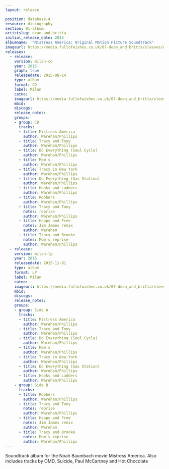 ```yaml
---
layout: release

position: database-4
resource: discography
section: 01-album
artistslug: dean-and-britta
initial_release_date: 2015
albumname:  "Mistress America: Original Motion Picture Soundtrack"
imageurl: https://media.fullofwishes.co.uk/07-dean_and_britta/sleeves/dean-and-britta-mistress-america.jpg
releases:
  - release:
    version: milan-cd
    year: 2015
    graph: true
    releasedate: 2015-08-14
    type: album
    format: CD
    label: Milan
    catno:
    imageurl: https://media.fullofwishes.co.uk/07-dean_and_britta/sleeves/dean-and-britta-mistress-america.jpg
    mbid:
    discogs:
    release_notes:
    groups:
    - group: CD
      tracks:
      - title: Mistress America
        author: Wareham/Phillips
      - title: Tracy and Tony
        author: Wareham/Phillips
      - title: Do Everything (Soul Cycle)
        author: Wareham/Phillips
      - title: Mom's
        author: Wareham/Phillips
      - title: Tracy in New York
        author: Wareham/Phillips
      - title: Do Everything (Gas Station)
        author: Wareham/Phillips
      - title: Hooks and Ladders
        author: Wareham/Phillips
      - title: Robbers
        author: Wareham/Phillips
      - title: Tracy and Tony
        notes: reprise
        author: Wareham/Phillips
      - title: Happy and Free
        notes: Jim James remix
        author: Wareham
      - title: Tracy and Brooke
        notes: Mom's reprise
        author: Wareham/Phillips
  - release:
    version: milan-lp
    year: 2015
    releasedate: 2015-11-01
    type: album
    format: LP
    label: Milan
    catno:
    imageurl: https://media.fullofwishes.co.uk/07-dean_and_britta/sleeves/dean-and-britta-mistress-america-lp-britta-instagram.jpg
    mbid:
    discogs:
    release_notes:
    groups:
    - group: Side A
      tracks:
      - title: Mistress America
        author: Wareham/Phillips
      - title: Tracy and Tony
        author: Wareham/Phillips
      - title: Do Everything (Soul Cycle)
        author: Wareham/Phillips
      - title: Mom's
        author: Wareham/Phillips
      - title: Tracy in New York
        author: Wareham/Phillips
      - title: Do Everything (Gas Station)
        author: Wareham/Phillips
      - title: Hooks and Ladders
        author: Wareham/Phillips
    - group: Side B
      tracks:
      - title: Robbers
        author: Wareham/Phillips
      - title: Tracy and Tony
        notes: reprise
        author: Wareham/Phillips
      - title: Happy and Free
        notes: Jim James remix
        author: Wareham
      - title: Tracy and Brooke
        notes: Mom's reprise
        author: Wareham/Phillips
---
```

Soundtrack album for the Noah Baumbach movie Mistress America.
Also includes tracks by OMD, Suicide, Paul McCartney and Hot Chocolate

